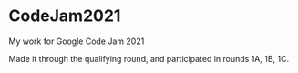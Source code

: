 # CodeJam2021

My work for Google Code Jam 2021

Made it through the qualifying round, and participated in rounds 1A, 1B, 1C.
